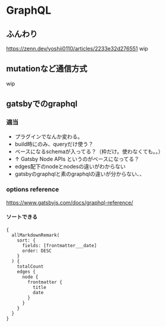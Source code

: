 # GraphQL
## ふんわり
https://zenn.dev/yoshii0110/articles/2233e32d276551
wip
## mutationなど通信方式
wip
## gatsbyでのgraphql
### 適当
- プラグインでなんか変わる。
- build時にのみ、queryだけ使う？
- ベースになるschemaが入ってる？（枠だけ。使わなくても。。）
- ↑ Gatsby Node APIs というのがベースになってる？
- edges配下のnodeとnodesの違いがわからない
- gatsbyのgraphqlと素のgraphqlの違いが分からない、、
### options reference
https://www.gatsbyjs.com/docs/graphql-reference/
#### ソートできる
```
{
  allMarkdownRemark(
    sort: {
      fields: [frontmatter___date]
      order: DESC
    }
  ) {
    totalCount
    edges {
      node {
        frontmatter {
          title
          date
        }
      }
    }
  }
}
```

